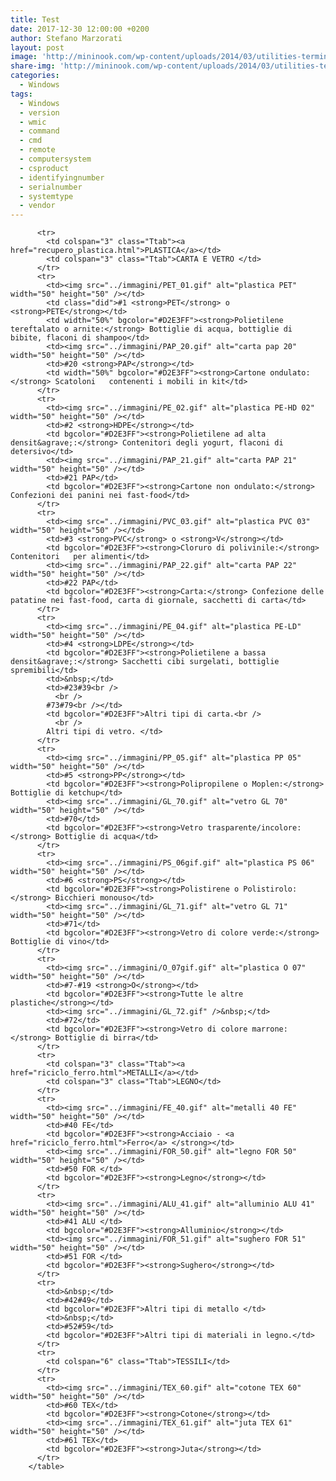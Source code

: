 ```yaml
---
title: Test
date: 2017-12-30 12:00:00 +0200
author: Stefano Marzorati
layout: post
image: 'http://mininook.com/wp-content/uploads/2014/03/utilities-terminal-icon.png'
share-img: 'http://mininook.com/wp-content/uploads/2014/03/utilities-terminal-icon.png'
categories:
  - Windows
tags:
  - Windows
  - version
  - wmic
  - command
  - cmd
  - remote
  - computersystem
  - csproduct
  - identifyingnumber
  - serialnumber
  - systemtype
  - vendor
---
```

  <table width="100%" cellspacing="10" class="did">

          <tr>
            <td colspan="3" class="Ttab"><a href="recupero_plastica.html">PLASTICA</a></td>
            <td colspan="3" class="Ttab">CARTA E VETRO </td>
          </tr>
	      <tr>
            <td><img src="../immagini/PET_01.gif" alt="plastica PET" width="50" height="50" /></td>
            <td class="did">#1 <strong>PET</strong> o <strong>PETE</strong></td>
            <td width="50%" bgcolor="#D2E3FF"><strong>Polietilene tereftalato o arnite:</strong> Bottiglie di acqua, bottiglie di bibite, flaconi di shampoo</td>
            <td><img src="../immagini/PAP_20.gif" alt="carta pap 20" width="50" height="50" /></td>
            <td>#20 <strong>PAP</strong></td>
            <td width="50%" bgcolor="#D2E3FF"><strong>Cartone ondulato:</strong> Scatoloni   contenenti i mobili in kit</td>
          </tr>
          <tr>
            <td><img src="../immagini/PE_02.gif" alt="plastica PE-HD 02" width="50" height="50" /></td>
            <td>#2 <strong>HDPE</strong></td>
            <td bgcolor="#D2E3FF"><strong>Polietilene ad alta   densit&agrave;:</strong> Contenitori degli yogurt, flaconi di detersivo</td>
            <td><img src="../immagini/PAP_21.gif" alt="carta PAP 21" width="50" height="50" /></td>
            <td>#21 PAP</td>
            <td bgcolor="#D2E3FF"><strong>Cartone non ondulato:</strong> Confezioni dei panini nei fast-food</td>
          </tr>
          <tr>
            <td><img src="../immagini/PVC_03.gif" alt="plastica PVC 03" width="50" height="50" /></td>
            <td>#3 <strong>PVC</strong> o <strong>V</strong></td>
            <td bgcolor="#D2E3FF"><strong>Cloruro di polivinile:</strong> Contenitori   per alimenti</td>
            <td><img src="../immagini/PAP_22.gif" alt="carta PAP 22" width="50" height="50" /></td>
            <td>#22 PAP</td>
            <td bgcolor="#D2E3FF"><strong>Carta:</strong> Confezione delle   patatine nei fast-food, carta di giornale, sacchetti di carta</td>
          </tr>
          <tr>
            <td><img src="../immagini/PE_04.gif" alt="plastica PE-LD" width="50" height="50" /></td>
            <td>#4 <strong>LDPE</strong></td>
            <td bgcolor="#D2E3FF"><strong>Polietilene a bassa   densit&agrave;:</strong> Sacchetti cibi surgelati, bottiglie spremibili</td>
            <td>&nbsp;</td>
            <td>#23#39<br />
              <br />
            #73#79<br /></td>
            <td bgcolor="#D2E3FF">Altri tipi di carta.<br />
              <br />
            Altri tipi di vetro. </td>
          </tr>
          <tr>
            <td><img src="../immagini/PP_05.gif" alt="plastica PP 05" width="50" height="50" /></td>
            <td>#5 <strong>PP</strong></td>
            <td bgcolor="#D2E3FF"><strong>Polipropilene o Moplen:</strong> Bottiglie di ketchup</td>
            <td><img src="../immagini/GL_70.gif" alt="vetro GL 70" width="50" height="50" /></td>
            <td>#70</td>
            <td bgcolor="#D2E3FF"><strong>Vetro trasparente/incolore:</strong> Bottiglie di acqua</td>
          </tr>
          <tr>
            <td><img src="../immagini/PS_06gif.gif" alt="plastica PS 06" width="50" height="50" /></td>
            <td>#6 <strong>PS</strong></td>
            <td bgcolor="#D2E3FF"><strong>Polistirene o Polistirolo:</strong> Bicchieri monouso</td>
            <td><img src="../immagini/GL_71.gif" alt="vetro GL 71" width="50" height="50" /></td>
            <td>#71</td>
            <td bgcolor="#D2E3FF"><strong>Vetro di colore verde:</strong> Bottiglie di vino</td>
          </tr>
          <tr>
            <td><img src="../immagini/O_07gif.gif" alt="plastica O 07" width="50" height="50" /></td>
            <td>#7-#19 <strong>O</strong></td>
            <td bgcolor="#D2E3FF"><strong>Tutte le altre plastiche</strong></td>
            <td><img src="../immagini/GL_72.gif" />&nbsp;</td>
            <td>#72</td>
            <td bgcolor="#D2E3FF"><strong>Vetro di colore marrone:</strong> Bottiglie di birra</td>
          </tr>
          <tr>
            <td colspan="3" class="Ttab"><a href="riciclo_ferro.html">METALLI</a></td>
            <td colspan="3" class="Ttab">LEGNO</td>
          </tr>
          <tr>
            <td><img src="../immagini/FE_40.gif" alt="metalli 40 FE" width="50" height="50" /></td>
            <td>#40 FE</td>
            <td bgcolor="#D2E3FF"><strong>Acciaio - <a href="riciclo_ferro.html">Ferro</a> </strong></td>
            <td><img src="../immagini/FOR_50.gif" alt="legno FOR 50" width="50" height="50" /></td>
            <td>#50 FOR </td>
            <td bgcolor="#D2E3FF"><strong>Legno</strong></td>
          </tr>
		  <tr>
            <td><img src="../immagini/ALU_41.gif" alt="alluminio ALU 41" width="50" height="50" /></td>
            <td>#41 ALU </td>
            <td bgcolor="#D2E3FF"><strong>Alluminio</strong></td>
            <td><img src="../immagini/FOR_51.gif" alt="sughero FOR 51" width="50" height="50" /></td>
            <td>#51 FOR </td>
            <td bgcolor="#D2E3FF"><strong>Sughero</strong></td>
          </tr>
		  <tr>
            <td>&nbsp;</td>
            <td>#42#49</td>
            <td bgcolor="#D2E3FF">Altri tipi di metallo </td>
            <td>&nbsp;</td>
            <td>#52#59</td>
            <td bgcolor="#D2E3FF">Altri tipi di materiali in legno.</td>
          </tr>
		  <tr>
            <td colspan="6" class="Ttab">TESSILI</td>
          </tr>
          <tr>
            <td><img src="../immagini/TEX_60.gif" alt="cotone TEX 60" width="50" height="50" /></td>
            <td>#60 TEX</td>
            <td bgcolor="#D2E3FF"><strong>Cotone</strong></td>
            <td><img src="../immagini/TEX_61.gif" alt="juta TEX 61" width="50" height="50" /></td>
            <td>#61 TEX</td>
            <td bgcolor="#D2E3FF"><strong>Juta</strong></td>
          </tr>
        </table>
	    